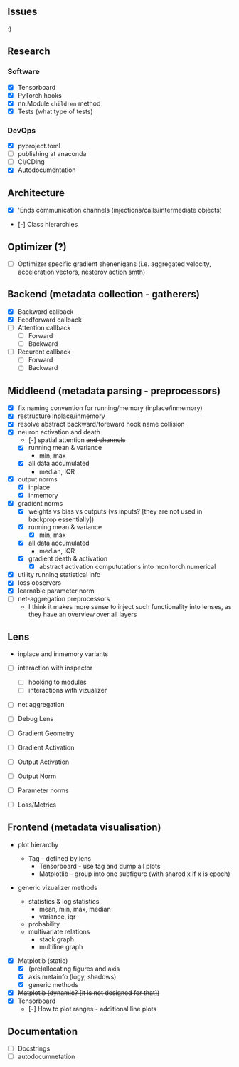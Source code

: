 ## Issues

:)

## Research

### Software

- [x] Tensorboard
- [x] PyTorch hooks
- [x] nn.Module `children` method
- [x] Tests (what type of tests)

### DevOps
- [x] pyproject.toml
- [ ] publishing at anaconda
- [ ] CI/CDing
- [x] Autodocumentation

## Architecture

- [x] 'Ends communication channels (injections/calls/intermediate objects)
- [-] Class hierarchies

## Optimizer (?)

- [ ] Optimizer specific gradient shenenigans (i.e. aggregated velocity, acceleration vectors, nesterov action smth)

## Backend (metadata collection - gatherers)

- [x] Backward callback
- [x] Feedforward callback
- [ ] Attention callback
    - [ ] Forward
    - [ ] Backward
- [ ] Recurent callback
    - [ ] Forward
    - [ ] Backward

## Middleend (metadata parsing - preprocessors)

- [x] fix naming convention for running/memory (inplace/inmemory)
- [x] restructure inplace/inmemory
- [x] resolve abstract backward/foreward hook name collision
- [x] neuron activation and death
    - [-] spatial attention ~~and channels~~
    - [x] running mean & variance
        - min, max
    - [x] all data accumulated
        - median, IQR
- [x] output norms
    - [x] inplace
    - [x] inmemory
- [x] gradient norms
    - [x] weights vs bias vs outputs (vs inputs? [they are not used in backprop essentially])
    - [x] running mean & variance
        - [x] min, max
    - [x] all data accumulated
        - median, IQR
    - [x] gradient death & activation
        - [x] abstract activation compututations into monitorch.numerical
- [x] utility running statistical info
- [x] loss observers
- [x] learnable parameter norm
- [ ] net-aggregation preprocessors
    - I think it makes more sense to inject such functionality into lenses, as they have an overview over all layers

## Lens

- inplace and inmemory variants

- [ ] interaction with inspector
    - [ ] hooking to modules
    - [ ] interactions with vizualizer
- [ ] net aggregation

- [ ] Debug Lens
- [ ] Gradient Geometry
- [ ] Gradient Activation
- [ ] Output Activation
- [ ] Output Norm
- [ ] Parameter norms
- [ ] Loss/Metrics

## Frontend (metadata visualisation)

- plot hierarchy
    - Tag - defined by lens
        - Tensorboard - use tag and dump all plots
        - Matplotlib  - group into one subfigure (with shared x if x is epoch)

- generic vizualizer methods
    - statistics & log statistics
        - mean, min, max, median
        - variance, iqr
    - probability
    - multivariate relations
        - stack graph
        - multiline graph

- [x] Matplotib (static)
    - [x] \(pre\)allocating figures and axis
    - [x] axis metainfo (logy, shadows)
    - [x] generic methods
- [x] ~~Matplotib (dynamic? [it is not designed for that])~~
- [x] Tensorboard
    - [-] How to plot ranges - additional line plots


## Documentation

- [ ] Docstrings
- [ ] autodocumnetation
